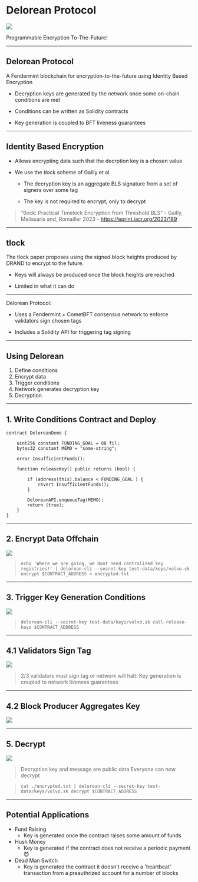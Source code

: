 # Delorean Protocol

![](https://github.com/BadBoiLabs/Delorean-Protocol/blob/044cf492dab6f6c2bbc490a9e2dde65013a1cce8/Delorean-Docs/assets/logo.png?raw=true)

Programmable Encryption To-The-Future!

---

## Delorean Protocol

A Fendermint blockchain for encryption-to-the-future using Identity Based Encryption

- Decryption keys are generated by the network once some on-chain conditions are met

- Conditions can be written as Solidity contracts

- Key generation is coupled to BFT liveness guarantees

---

## Identity Based Encryption

- Allows encrypting data such that the decrption key is a chosen value

- We use the *tlock* scheme of Gailly et al.
    - The decryption key is an aggregate BLS signature from a set of signers over some tag
    
    - The key is not required to encrypt, only to decrypt

> "tlock: Practical Timelock Encryption from Threshold BLS" - Gailly, Melissaris and, Romailler 2023 - https://eprint.iacr.org/2023/189

---

## tlock

The tlock paper proposes using the signed block heights produced by DRAND to encrypt to the future.

- Keys will always be produced once the block heights are reached

- Limited in what it can do

---

Delorean Protocol:

- Uses a Fendermint + CometBFT consensus network to enforce validators sign chosen tags

- Includes a Solidity API for triggering tag signing


---

## Using Delorean

1. Define conditions
2. Encrypt data
3. Trigger conditions
4. Network generates decryption key
5. Decryption

---

<!-- .slide: style="font-size: 28px;" -->

## 1. Write Conditions Contract and Deploy

```solidity [8-16]
contract DeloreanDemo {

    uint256 constant FUNDING_GOAL = 88 fil;
    bytes32 constant MEMO = "some-string";

    error InsufficientFunds();

    function releaseKey() public returns (bool) {
        
        if (address(this).balance < FUNDING_GOAL ) {
            revert InsufficientFunds();
        }

        DeloreanAPI.enqueueTag(MEMO);
        return (true);
    }
}
```

---

## 2. Encrypt Data Offchain

![](https://raw.githubusercontent.com/BadBoiLabs/Delorean-Protocol/044cf492dab6f6c2bbc490a9e2dde65013a1cce8/Delorean-Docs/diagrams/flow_2.excalidraw.svg)

> `echo 'Where we are going, we dont need centralized key registries!' | delorean-cli --secret-key test-data/keys/volvo.sk encrypt $CONTRACT_ADDRESS > encrypted.txt`

---

## 3. Trigger Key Generation Conditions


![](https://raw.githubusercontent.com/BadBoiLabs/Delorean-Protocol/044cf492dab6f6c2bbc490a9e2dde65013a1cce8/Delorean-Docs/diagrams/flow_3.excalidraw.svg)

> `delorean-cli --secret-key test-data/keys/volvo.sk call-release-keys $CONTRACT_ADDRESS`

---

## 4.1 Validators Sign Tag

![](https://raw.githubusercontent.com/BadBoiLabs/Delorean-Protocol/044cf492dab6f6c2bbc490a9e2dde65013a1cce8/Delorean-Docs/diagrams/flow_4.excalidraw.svg)

> 2/3 validators must sign tag or network will halt.
> Key generation is coupled to network liveness guarantees

---

## 4.2 Block Producer Aggregates Key

![](https://raw.githubusercontent.com/BadBoiLabs/Delorean-Protocol/044cf492dab6f6c2bbc490a9e2dde65013a1cce8/Delorean-Docs/diagrams/flow_5.excalidraw.svg)

---

## 5. Decrypt

![](https://raw.githubusercontent.com/BadBoiLabs/Delorean-Protocol/044cf492dab6f6c2bbc490a9e2dde65013a1cce8/Delorean-Docs/diagrams/flow_6.excalidraw.svg)

> Decryption key and message are public data
> Everyone can now decrypt

> `cat ./encrypted.txt | delorean-cli --secret-key test-data/keys/volvo.sk decrypt $CONTRACT_ADDRESS`

---

## Potential Applications

- Fund Raising
    - Key is generated once the contract raises some amount of funds
- Hush Money
    - Key is generated if the contract does not receive a periodic payment 😈
- Dead Man Switch
    - Key is generated the contract it doesn't receive a 'heartbeat' transaction from a preauthrized account for a number of blocks
